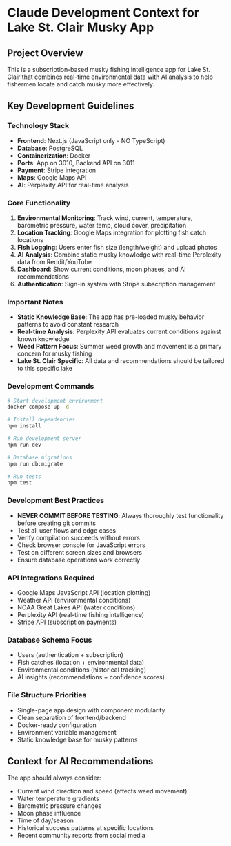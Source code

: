 # Claude Development Context for Lake St. Clair Musky App

## Project Overview
This is a subscription-based musky fishing intelligence app for Lake St. Clair that combines real-time environmental data with AI analysis to help fishermen locate and catch musky more effectively.

## Key Development Guidelines

### Technology Stack
- **Frontend**: Next.js (JavaScript only - NO TypeScript)
- **Database**: PostgreSQL
- **Containerization**: Docker
- **Ports**: App on 3010, Backend API on 3011
- **Payment**: Stripe integration
- **Maps**: Google Maps API
- **AI**: Perplexity API for real-time analysis

### Core Functionality
1. **Environmental Monitoring**: Track wind, current, temperature, barometric pressure, water temp, cloud cover, precipitation
2. **Location Tracking**: Google Maps integration for plotting fish catch locations
3. **Fish Logging**: Users enter fish size (length/weight) and upload photos
4. **AI Analysis**: Combine static musky knowledge with real-time Perplexity data from Reddit/YouTube
5. **Dashboard**: Show current conditions, moon phases, and AI recommendations
6. **Authentication**: Sign-in system with Stripe subscription management

### Important Notes
- **Static Knowledge Base**: The app has pre-loaded musky behavior patterns to avoid constant research
- **Real-time Analysis**: Perplexity API evaluates current conditions against known knowledge
- **Weed Pattern Focus**: Summer weed growth and movement is a primary concern for musky fishing
- **Lake St. Clair Specific**: All data and recommendations should be tailored to this specific lake

### Development Commands
```bash
# Start development environment
docker-compose up -d

# Install dependencies
npm install

# Run development server
npm run dev

# Database migrations
npm run db:migrate

# Run tests
npm test
```

### Development Best Practices
- **NEVER COMMIT BEFORE TESTING**: Always thoroughly test functionality before creating git commits
- Test all user flows and edge cases
- Verify compilation succeeds without errors
- Check browser console for JavaScript errors
- Test on different screen sizes and browsers
- Ensure database operations work correctly

### API Integrations Required
- Google Maps JavaScript API (location plotting)
- Weather API (environmental conditions)
- NOAA Great Lakes API (water conditions)
- Perplexity API (real-time fishing intelligence)
- Stripe API (subscription payments)

### Database Schema Focus
- Users (authentication + subscription)
- Fish catches (location + environmental data)
- Environmental conditions (historical tracking)
- AI insights (recommendations + confidence scores)

### File Structure Priorities
- Single-page app design with component modularity
- Clean separation of frontend/backend
- Docker-ready configuration
- Environment variable management
- Static knowledge base for musky patterns

## Context for AI Recommendations
The app should always consider:
- Current wind direction and speed (affects weed movement)
- Water temperature gradients
- Barometric pressure changes
- Moon phase influence
- Time of day/season
- Historical success patterns at specific locations
- Recent community reports from social media
